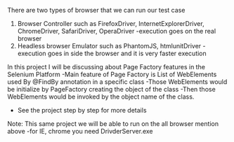 There are two types of browser that we can run our test case
1. Browser Controller such as FirefoxDriver, InternetExplorerDriver, ChromeDriver, SafariDriver, OperaDriver
	-execution goes on the real browser
2. Headless browser Emulator such as PhantomJS, htmlunitDriver
	-execution goes in side the browser and it is very faster execution

In this project I will be discussing about Page Factory features in the Selenium Platform
-Main feature of Page Factory is List of WebElements used By @FindBy annotation in a specific class
-Those WebElements would be initialize by PageFactory creating the object of the class
-Then those WebElements would be invoked by the object name of the class.
- See the project step by step for more details

Note: This same project we will be able to run on the all browser mention above
-for IE, chrome you need DrivderServer.exe
